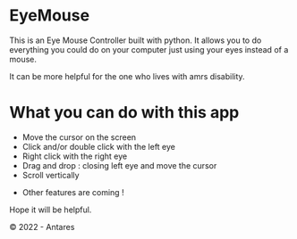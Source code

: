 # EyeMouse
This is an Eye Mouse Controller built with python. 
It allows you to do everything you could do on your computer just using your eyes instead of a mouse.

It can be more helpful for the one who lives with amrs disability.

# What you can do with this app
- Move the cursor on the screen
- Click and/or double click with the left eye
- Right click with the right eye
- Drag and drop : closing left eye and move the cursor
- Scroll vertically

+ Other features are coming !

Hope it will be helpful.

© 2022 - Antares
